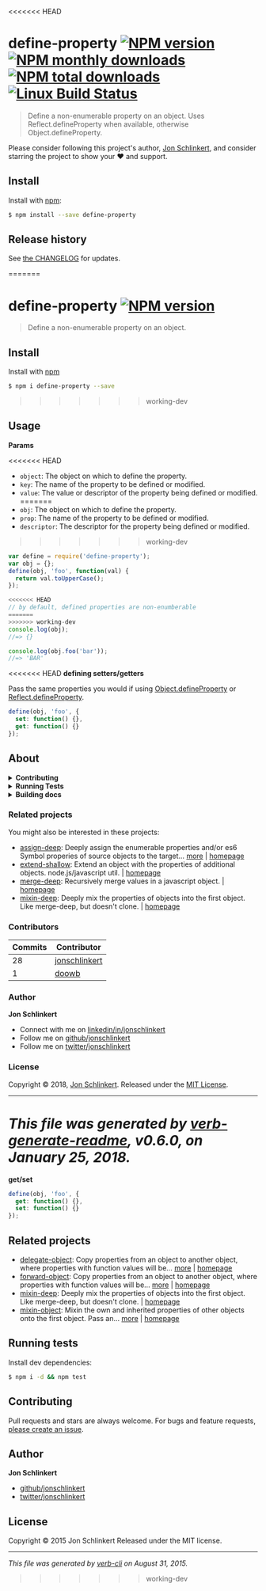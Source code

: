 <<<<<<< HEAD
# define-property [![NPM version](https://img.shields.io/npm/v/define-property.svg?style=flat)](https://www.npmjs.com/package/define-property) [![NPM monthly downloads](https://img.shields.io/npm/dm/define-property.svg?style=flat)](https://npmjs.org/package/define-property) [![NPM total downloads](https://img.shields.io/npm/dt/define-property.svg?style=flat)](https://npmjs.org/package/define-property) [![Linux Build Status](https://img.shields.io/travis/jonschlinkert/define-property.svg?style=flat&label=Travis)](https://travis-ci.org/jonschlinkert/define-property)

> Define a non-enumerable property on an object. Uses Reflect.defineProperty when available, otherwise Object.defineProperty.

Please consider following this project's author, [Jon Schlinkert](https://github.com/jonschlinkert), and consider starring the project to show your :heart: and support.

## Install

Install with [npm](https://www.npmjs.com/):

```sh
$ npm install --save define-property
```

## Release history

See [the CHANGELOG](changelog.md) for updates.

=======
# define-property [![NPM version](https://badge.fury.io/js/define-property.svg)](http://badge.fury.io/js/define-property)

> Define a non-enumerable property on an object.

## Install

Install with [npm](https://www.npmjs.com/)

```sh
$ npm i define-property --save
```

>>>>>>> working-dev
## Usage

**Params**

<<<<<<< HEAD
* `object`: The object on which to define the property.
* `key`: The name of the property to be defined or modified.
* `value`: The value or descriptor of the property being defined or modified.
=======
* `obj`: The object on which to define the property.
* `prop`: The name of the property to be defined or modified.
* `descriptor`: The descriptor for the property being defined or modified.
>>>>>>> working-dev

```js
var define = require('define-property');
var obj = {};
define(obj, 'foo', function(val) {
  return val.toUpperCase();
});

<<<<<<< HEAD
// by default, defined properties are non-enumberable
=======
>>>>>>> working-dev
console.log(obj);
//=> {}

console.log(obj.foo('bar'));
//=> 'BAR'
```

<<<<<<< HEAD
**defining setters/getters**

Pass the same properties you would if using [Object.defineProperty](https://developer.mozilla.org/en-US/docs/Web/JavaScript/Reference/Global_Objects/Object/defineProperty) or [Reflect.defineProperty](https://developer.mozilla.org/en-US/docs/Web/JavaScript/Reference/Global_Objects/Reflect/defineProperty).

```js
define(obj, 'foo', {
  set: function() {},
  get: function() {}
});
```

## About

<details>
<summary><strong>Contributing</strong></summary>

Pull requests and stars are always welcome. For bugs and feature requests, [please create an issue](../../issues/new).

</details>

<details>
<summary><strong>Running Tests</strong></summary>

Running and reviewing unit tests is a great way to get familiarized with a library and its API. You can install dependencies and run tests with the following command:

```sh
$ npm install && npm test
```

</details>

<details>
<summary><strong>Building docs</strong></summary>

_(This project's readme.md is generated by [verb](https://github.com/verbose/verb-generate-readme), please don't edit the readme directly. Any changes to the readme must be made in the [.verb.md](.verb.md) readme template.)_

To generate the readme, run the following command:

```sh
$ npm install -g verbose/verb#dev verb-generate-readme && verb
```

</details>

### Related projects

You might also be interested in these projects:

* [assign-deep](https://www.npmjs.com/package/assign-deep): Deeply assign the enumerable properties and/or es6 Symbol properies of source objects to the target… [more](https://github.com/jonschlinkert/assign-deep) | [homepage](https://github.com/jonschlinkert/assign-deep "Deeply assign the enumerable properties and/or es6 Symbol properies of source objects to the target (first) object.")
* [extend-shallow](https://www.npmjs.com/package/extend-shallow): Extend an object with the properties of additional objects. node.js/javascript util. | [homepage](https://github.com/jonschlinkert/extend-shallow "Extend an object with the properties of additional objects. node.js/javascript util.")
* [merge-deep](https://www.npmjs.com/package/merge-deep): Recursively merge values in a javascript object. | [homepage](https://github.com/jonschlinkert/merge-deep "Recursively merge values in a javascript object.")
* [mixin-deep](https://www.npmjs.com/package/mixin-deep): Deeply mix the properties of objects into the first object. Like merge-deep, but doesn't clone. | [homepage](https://github.com/jonschlinkert/mixin-deep "Deeply mix the properties of objects into the first object. Like merge-deep, but doesn't clone.")

### Contributors

| **Commits** | **Contributor** | 
| --- | --- |
| 28 | [jonschlinkert](https://github.com/jonschlinkert) |
| 1 | [doowb](https://github.com/doowb) |

### Author

**Jon Schlinkert**

* Connect with me on [linkedin/in/jonschlinkert](https://linkedin.com/in/jonschlinkert)
* Follow me on [github/jonschlinkert](https://github.com/jonschlinkert)
* Follow me on [twitter/jonschlinkert](https://twitter.com/jonschlinkert)

### License

Copyright © 2018, [Jon Schlinkert](https://github.com/jonschlinkert).
Released under the [MIT License](LICENSE).

***

_This file was generated by [verb-generate-readme](https://github.com/verbose/verb-generate-readme), v0.6.0, on January 25, 2018._
=======
**get/set**

```js
define(obj, 'foo', {
  get: function() {},
  set: function() {}
});
```

## Related projects

* [delegate-object](https://www.npmjs.com/package/delegate-object): Copy properties from an object to another object, where properties with function values will be… [more](https://www.npmjs.com/package/delegate-object) | [homepage](https://github.com/doowb/delegate-object)
* [forward-object](https://www.npmjs.com/package/forward-object): Copy properties from an object to another object, where properties with function values will be… [more](https://www.npmjs.com/package/forward-object) | [homepage](https://github.com/doowb/forward-object)
* [mixin-deep](https://www.npmjs.com/package/mixin-deep): Deeply mix the properties of objects into the first object. Like merge-deep, but doesn't clone. | [homepage](https://github.com/jonschlinkert/mixin-deep)
* [mixin-object](https://www.npmjs.com/package/mixin-object): Mixin the own and inherited properties of other objects onto the first object. Pass an… [more](https://www.npmjs.com/package/mixin-object) | [homepage](https://github.com/jonschlinkert/mixin-object)

## Running tests

Install dev dependencies:

```sh
$ npm i -d && npm test
```

## Contributing

Pull requests and stars are always welcome. For bugs and feature requests, [please create an issue](https://github.com/jonschlinkert/define-property/issues/new).

## Author

**Jon Schlinkert**

+ [github/jonschlinkert](https://github.com/jonschlinkert)
+ [twitter/jonschlinkert](http://twitter.com/jonschlinkert)

## License

Copyright © 2015 Jon Schlinkert
Released under the MIT license.

***

_This file was generated by [verb-cli](https://github.com/assemble/verb-cli) on August 31, 2015._
>>>>>>> working-dev
